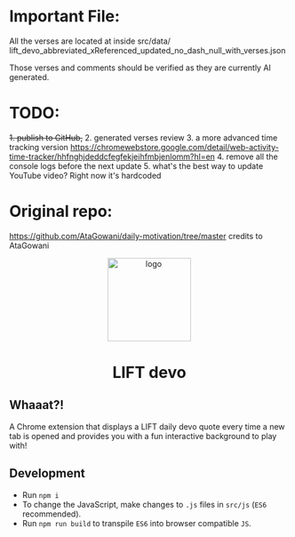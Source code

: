 

# Important File:

All the verses are located at inside src/data/ lift_devo_abbreviated_xReferenced_updated_no_dash_null_with_verses.json

Those verses and comments should be verified as they are currently AI generated. 

# TODO:
~~1. publish to GitHub,~~
2. generated verses review
3. a more advanced time tracking version
https://chromewebstore.google.com/detail/web-activity-time-tracker/hhfnghjdeddcfegfekjeihfmbjenlomm?hl=en
4. remove all the console logs before the next update
5. what's the best way to update YouTube video? Right now it's hardcoded


# Original repo:
https://github.com/AtaGowani/daily-motivation/tree/master
credits to AtaGowani

<p align="center"><img src="https://lh3.googleusercontent.com/p/AF1QipNtt-CqR7j8uhiRBNry64L1F_mgNaPkTzb-413L=s1360-w1360-h1020" alt="logo" height="150px"></p>
<h1 align="center">LIFT devo</h1>

## Whaaat?!

A Chrome extension that displays a LIFT daily devo quote every time a new tab is opened and provides you with a fun interactive background to play with!

## Development

* Run `npm i`
* To change the JavaScript, make changes to `.js` files in `src/js` (`ES6` recommended). 
* Run `npm run build` to transpile `ES6` into browser compatible `JS`.
